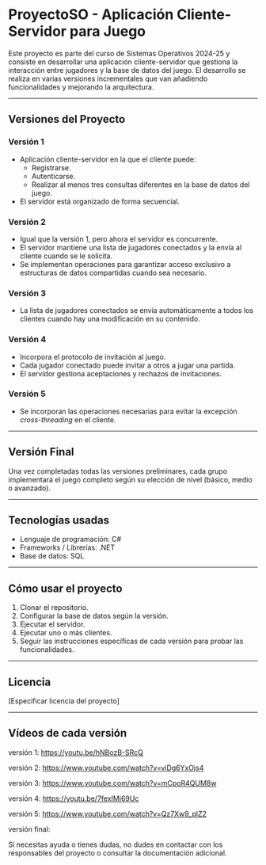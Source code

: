 # ProyectoSO - Aplicación Cliente-Servidor para Juego

Este proyecto es parte del curso de Sistemas Operativos 2024-25 y consiste en desarrollar una aplicación cliente-servidor que gestiona la interacción entre jugadores y la base de datos del juego. El desarrollo se realiza en varias versiones incrementales que van añadiendo funcionalidades y mejorando la arquitectura.

---

## Versiones del Proyecto

### Versión 1
- Aplicación cliente-servidor en la que el cliente puede:
  - Registrarse.
  - Autenticarse.
  - Realizar al menos tres consultas diferentes en la base de datos del juego.
- El servidor está organizado de forma secuencial.

### Versión 2
- Igual que la versión 1, pero ahora el servidor es concurrente.
- El servidor mantiene una lista de jugadores conectados y la envía al cliente cuando se le solicita.
- Se implementan operaciones para garantizar acceso exclusivo a estructuras de datos compartidas cuando sea necesario.

### Versión 3
- La lista de jugadores conectados se envía automáticamente a todos los clientes cuando hay una modificación en su contenido.

### Versión 4
- Incorpora el protocolo de invitación al juego.
- Cada jugador conectado puede invitar a otros a jugar una partida.
- El servidor gestiona aceptaciones y rechazos de invitaciones.

### Versión 5
- Se incorporan las operaciones necesarias para evitar la excepción *cross-threading* en el cliente.

---

## Versión Final
Una vez completadas todas las versiones preliminares, cada grupo implementará el juego completo según su elección de nivel (básico, medio o avanzado).

---

## Tecnologías usadas

- Lenguaje de programación: C#
- Frameworks / Librerías: .NET
- Base de datos: SQL

---

## Cómo usar el proyecto

1. Clonar el repositorio.
2. Configurar la base de datos según la versión.
3. Ejecutar el servidor.
4. Ejecutar uno o más clientes.
5. Seguir las instrucciones específicas de cada versión para probar las funcionalidades.

---

## Licencia

[Especificar licencia del proyecto]

---

## Vídeos de cada versión

versión 1: https://youtu.be/hNBozB-SRcQ

versión 2: https://www.youtube.com/watch?v=viDg6YxOjs4

versión 3: https://www.youtube.com/watch?v=mCpoR4QUM8w

versión 4: https://youtu.be/7fexIMi69Uc

versión 5: https://www.youtube.com/watch?v=Qz7Xw9_plZ2

versión final: 



Si necesitas ayuda o tienes dudas, no dudes en contactar con los responsables del proyecto o consultar la documentación adicional.

